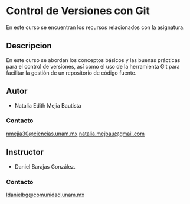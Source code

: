 # Control de Versiones con Git
En este curso se encuentran los recursos relacionados con la asignatura.

## Descripcion
En este curso se abordan los conceptos básicos y las buenas prácticas para el control de versiones, así como el uso de la herramienta Git para facilitar la gestión de un repositorio de código fuente. 

## Autor 
* Natalia Edith Mejia Bautista
### Contacto 
nmejia30@ciencias.unam.mx
natalia.mejbau@gmail.com

## Instructor 
* Daniel Barajas González. 
### Contacto 
ldanielbg@comunidad.unam.mx